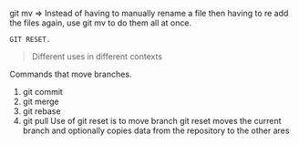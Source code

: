 git mv => Instead of having to manually rename a file then having to re add the files again, use git mv to do them all at once.

    GIT RESET.
> Different uses in different contexts

Commands that move branches.
1. git commit
2. git merge
3. git rebase
4. git pull
Use of git reset is to move branch
git reset moves the current branch and optionally copies data from the repository to the other ares